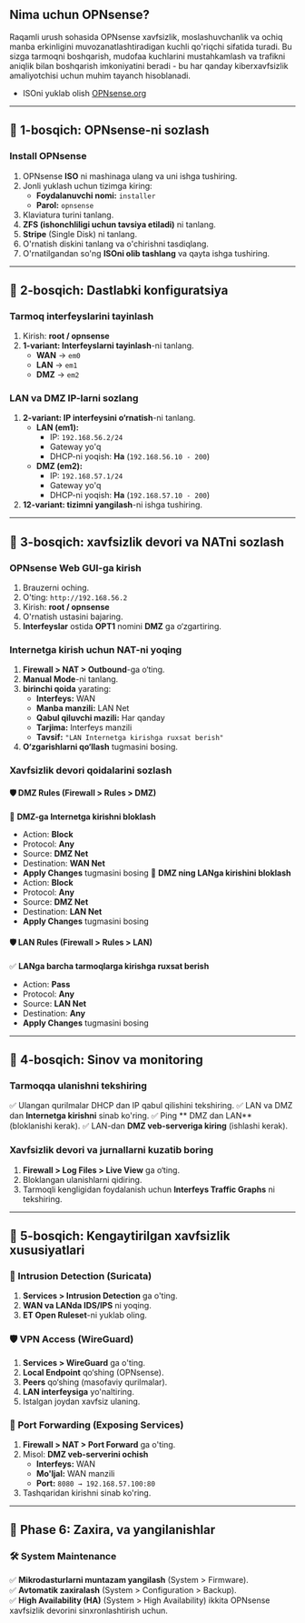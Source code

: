 ## Nima uchun OPNsense?

Raqamli urush sohasida OPNsense xavfsizlik, moslashuvchanlik va ochiq manba erkinligini muvozanatlashtiradigan kuchli qo'riqchi sifatida turadi. Bu sizga tarmoqni boshqarish, mudofaa kuchlarini mustahkamlash va trafikni aniqlik bilan boshqarish imkoniyatini beradi - bu har qanday kiberxavfsizlik amaliyotchisi uchun muhim tayanch hisoblanadi.

- ISOni yuklab olish [OPNsense.org](https://opnsense.org/)

---
## 📌 1-bosqich: OPNsense-ni sozlash

### Install OPNsense
1. OPNsense **ISO** ni mashinaga ulang va uni ishga tushiring.
2. Jonli yuklash uchun tizimga kiring: 
	- **Foydalanuvchi nomi:** `installer` 
	- **Parol:** `opnsense`
3. Klaviatura turini tanlang.
4. **ZFS (ishonchliligi uchun tavsiya etiladi)** ni tanlang.
5. **Stripe** (Single Disk) ni tanlang.
6. O'rnatish diskini tanlang va o'chirishni tasdiqlang.
7. O'rnatilgandan so'ng **ISOni olib tashlang** va qayta ishga tushiring.

---

## 📌 2-bosqich: Dastlabki konfiguratsiya

### Tarmoq interfeyslarini tayinlash
1. Kirish: **root / opnsense**
2. **1-variant: Interfeyslarni tayinlash**-ni tanlang. 
	- **WAN** → `em0` 
	- **LAN** → `em1` 
	- **DMZ** → `em2`

### LAN va DMZ IP-larni sozlang
1. **2-variant: IP interfeysini o‘rnatish**-ni tanlang. 
	- **LAN (em1):** 
		- IP: `192.168.56.2/24` 
		- Gateway yo'q 
		- DHCP-ni yoqish: **Ha** (`192.168.56.10 - 200`) 
	- **DMZ (em2):** 
		- IP: `192.168.57.1/24` 
		- Gateway yo'q 
		- DHCP-ni yoqish: **Ha** (`192.168.57.10 - 200`)
2. **12-variant: tizimni yangilash**-ni ishga tushiring.

---

## 📌 3-bosqich: xavfsizlik devori va NATni sozlash

### OPNsense Web GUI-ga kirish
1. Brauzerni oching.
2. O'ting: `http://192.168.56.2`
3. Kirish: **root / opnsense**
4. O'rnatish ustasini bajaring.
5. **Interfeyslar** ostida **OPT1** nomini **DMZ** ga o‘zgartiring.

### Internetga kirish uchun NAT-ni yoqing
1. **Firewall > NAT > Outbound**-ga o‘ting.
2. **Manual Mode**-ni tanlang.
3. **birinchi qoida** yarating: 
	- **Interfeys:** WAN 
	- **Manba manzili:** LAN Net 
	- **Qabul qiluvchi mazili:** Har qanday 
	- **Tarjima:** Interfeys manzili 
	- **Tavsif:** `"LAN Internetga kirishga ruxsat berish"`
4. **O‘zgarishlarni qo‘llash** tugmasini bosing.

### Xavfsizlik devori qoidalarini sozlash

#### 🛡️ DMZ Rules (Firewall > Rules > DMZ)
🚫 **DMZ-ga Internetga kirishni bloklash**
- Action: **Block**
- Protocol: **Any**
- Source: **DMZ Net**
- Destination: **WAN Net**
- **Apply Changes** tugmasini bosing
🚫 **DMZ ning LANga kirishini bloklash**
- Action: **Block**
- Protocol: **Any**
- Source: **DMZ Net**
- Destination: **LAN Net**
- **Apply Changes** tugmasini bosing

#### 🛡️ LAN Rules (Firewall > Rules > LAN)
✅ **LANga barcha tarmoqlarga kirishga ruxsat berish**
- Action: **Pass**
- Protocol: **Any**
- Source: **LAN Net**
- Destination: **Any**
- **Apply Changes** tugmasini bosing

---

## 📌 4-bosqich: Sinov va monitoring

### Tarmoqqa ulanishni tekshiring
✅ Ulangan qurilmalar DHCP dan IP qabul qilishini tekshiring.
✅ LAN va DMZ dan **Internetga kirishni** sinab ko'ring.
✅ Ping ** DMZ dan LAN** (bloklanishi kerak).
✅ LAN-dan **DMZ veb-serveriga kiring** (ishlashi kerak).

### Xavfsizlik devori va jurnallarni kuzatib boring
1. **Firewall > Log Files > Live View** ga o‘ting.
2. Bloklangan ulanishlarni qidiring.
3. Tarmoqli kengligidan foydalanish uchun **Interfeys Traffic Graphs** ni tekshiring.

---

## 📌 5-bosqich: Kengaytirilgan xavfsizlik xususiyatlari

### 🔐 Intrusion Detection (Suricata)
1. **Services > Intrusion Detection** ga o'ting.
2. **WAN va LANda IDS/IPS** ni yoqing.
3. **ET Open Ruleset**-ni yuklab oling.

### 🛡️ VPN Access (WireGuard)
1. **Services > WireGuard** ga o'ting.
2. **Local Endpoint** qo‘shing (OPNsense).
3. **Peers** qo‘shing (masofaviy qurilmalar).
4. **LAN interfeysiga** yo'naltiring.
5. Istalgan joydan xavfsiz ulaning.

### 🚨 Port Forwarding (Exposing Services)
1. **Firewall > NAT > Port Forward** ga o'ting.
2. Misol: **DMZ veb-serverini ochish** 
	- **Interfeys:** WAN 
	- **Mo'ljal:** WAN manzili 
	- **Port:** `8080 → 192.168.57.100:80` 
3. Tashqaridan kirishni sinab ko'ring.

---

## 📌 Phase 6: Zaxira, va yangilanishlar

### **🛠️ System Maintenance**
✅ **Mikrodasturlarni muntazam yangilash** (System > Firmware).  
✅ **Avtomatik zaxiralash** (System > Configuration > Backup).  
✅ **High Availability (HA)** (System > High Availability) ikkita OPNsense xavfsizlik devorini sinxronlashtirish uchun.
